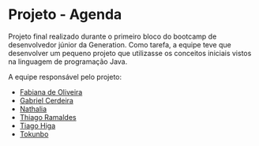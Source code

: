 # Projeto - Agenda

Projeto final realizado durante o primeiro bloco do bootcamp de desenvolvedor júnior da Generation. Como tarefa, a equipe teve que desenvolver um pequeno projeto que utilizasse os conceitos iniciais vistos na linguagem de programação Java.

A equipe responsável pelo projeto: 

- [Fabiana de Oliveira](https://github.com/Tavarina)
- [Gabriel Cerdeira](https://github.com/gabrgcr)
- [Nathalia](https://github.com/FaveroNath)
- [Thiago Ramaldes](https://github.com/tramaldes)
- [Tiago Higa](https://github.com/tiagohiga)
- [Tokunbo](https://github.com/Tokunbo21)

